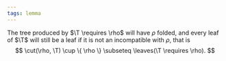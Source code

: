 ```yaml
---
tags: lemma
---
```


The tree produced by $\T \requires \rho$ will have $\rho$ folded, and every leaf of $\T$ will still be a leaf if it is not an incompatible with $\rho$, that is
$$
\cut(\rho, \T) \cup \{ \rho \} \subseteq \leaves(\T \requires \rho).
$$